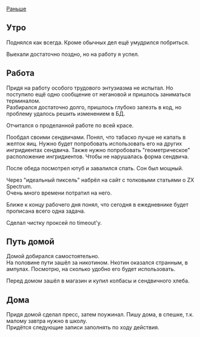 [Раньше](2020.02.11.md)
## Утро
Поднялся как всегда. Кроме обычных дел ещё умудрился побриться.

Выехали достаточно поздно, но на работу я успел.
## Работа
Придя на работу особого трудового энтузиазма не испытал. Но поступило ещё одно сообщение от негановой и пришлось заниматься терминалом.  
Разбирался достаточно долго, пришлось глубоко залезть в код, но проблему удалось решить изменением в БД.

Отчитался о проделанной работе по всей красе.

Пообдал своими сендвичами. Понял, что табаско лучше не капать в желток яиц. Нужно будет попробовать использовать его на других ингридиентах сендвича. Также нужно попробовать "геометрическое" расположение ингридиентов. Чтобы не нарушалась форма сендвича.

После обеда посмотрел ютуб и завалился спать. Сон был мощный.

Через "идеальный пиксель" набрёл на сайт с толковыми статьями о ZX Spectrum.  
Очень много времени потратил на него.

Ближе к концу рабочего дня понял, что сегодня в ежедневнике будет прописана всего одна задача.

Сделал чистку проксей по timeout'у.
## Путь домой
Домой добирался самостоятельно.  
На половине пути зашёл за никотином. Нкотин оказался странным, в ампулах. Посмотрю, на сколько удобно его будет использовать.

Перед домом зашёл в магазин и купил колбасы и сендвичного хлеба.
## Дома
Придя домой сделал пресс, затем поужинал.
Пишу дома, в спешке, т.к. малому завтра нужно в школу.  
Придётся следующие записи заполнять по ходу действия.